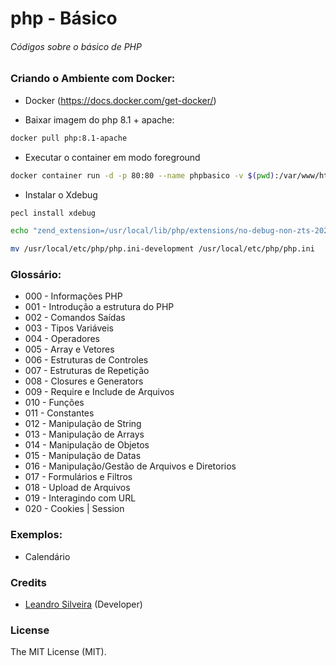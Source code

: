 # php - Básico

###### Códigos sobre o básico de PHP 

### Criando o Ambiente com Docker:

- Docker (https://docs.docker.com/get-docker/)

- Baixar imagem do php 8.1 + apache:
```bash
docker pull php:8.1-apache
```

- Executar o container em modo foreground
```bash
docker container run -d -p 80:80 --name phpbasico -v $(pwd):/var/www/html php:8.1-apache
```

- Instalar o Xdebug
```bash
pecl install xdebug
```
```bash
echo "zend_extension=/usr/local/lib/php/extensions/no-debug-non-zts-20210902/xdebug.so" >> /usr/local/etc/php/php.ini-development
```

```bash
mv /usr/local/etc/php/php.ini-development /usr/local/etc/php/php.ini
```
### Glossário:

- 000 - Informações PHP
- 001 - Introdução a estrutura do PHP
- 002 - Comandos Saídas
- 003 - Tipos Variáveis
- 004 - Operadores
- 005 - Array e Vetores
- 006 - Estruturas de Controles
- 007 - Estruturas de Repetição
- 008 - Closures e Generators
- 009 - Require e Include de Arquivos
- 010 - Funções
- 011 - Constantes
- 012 - Manipulação de String
- 013 - Manipulação de Arrays
- 014 - Manipulação de Objetos
- 015 - Manipulação de Datas
- 016 - Manipulação/Gestão de Arquivos e Diretorios
- 017 - Formulários e Filtros
- 018 - Upload de Arquivos
- 019 - Interagindo com URL
- 020 - Cookies | Session

### Exemplos:

- Calendário

### Credits

- [Leandro Silveira](https://github.com/silveirajedi) (Developer)

### License

The MIT License (MIT).